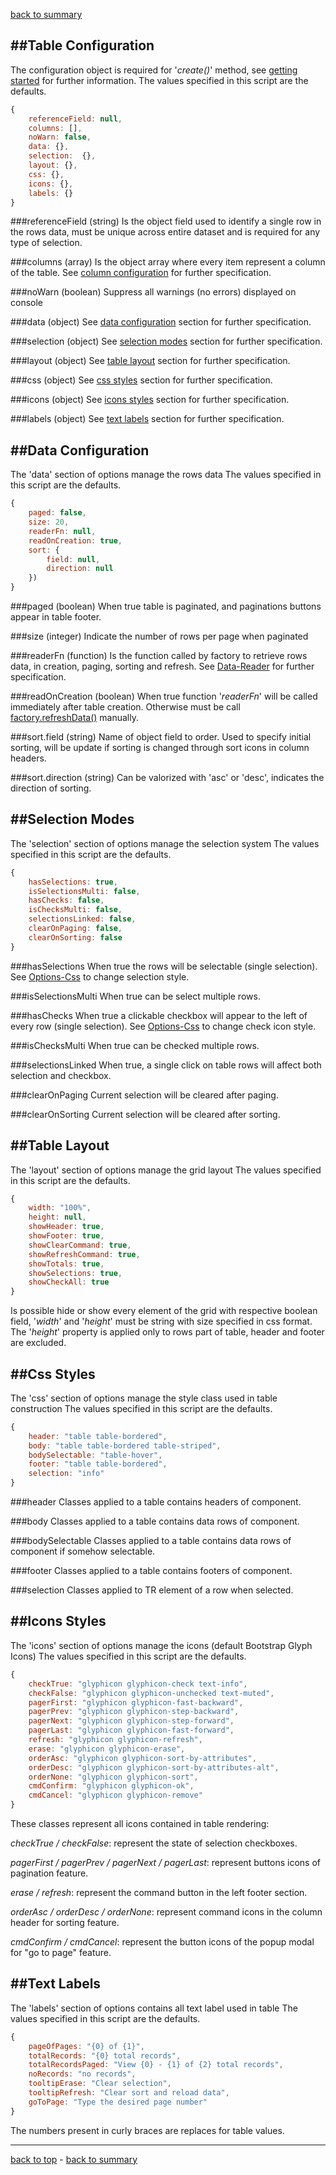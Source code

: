 ﻿[back to summary](summary.md)



##Table Configuration
------------------------------------------------------------------------
The configuration object is required for '*create()*' method, 
see [getting started](getting-started.md) for further information.
The values specified in this script are the defaults.

```javascript
{
    referenceField: null,
    columns: [],
    noWarn: false,
    data: {},
    selection:  {},
    layout: {},
    css: {},
    icons: {},
    labels: {}
}
```

###referenceField
(string) Is the object field used to identify a single row in the rows data, 
must be unique across entire dataset and is required for any type of selection.

###columns
(array) Is the object array where every item represent a column of the table. 
See [column configuration](docs-column-configuration.md) for further specification.

###noWarn
(boolean) Suppress all warnings (no errors) displayed on console


###data
(object) See [data configuration](data-configuration) section for further specification.

###selection
(object) See [selection modes](selection-modes) section for further specification.

###layout
(object) See [table layout](table-layout) section for further specification.

###css
(object) See [css styles](css-styles) section for further specification.

###icons
(object) See [icons styles](icons-styles) section for further specification.

###labels
(object) See [text labels](text-labels) section for further specification.





##Data Configuration
------------------------------------------------------------------------
The 'data' section of options manage the rows data
The values specified in this script are the defaults.

```javascript
{
    paged: false,
    size: 20,
    readerFn: null,
    readOnCreation: true,
    sort: {
        field: null,
        direction: null
    })
}
```

###paged
(boolean) When true table is paginated, and paginations buttons appear in table footer.

###size
(integer) Indicate the number of rows per page when paginated

###readerFn
(function) Is the function called by factory to retrieve rows data, in creation, paging, sorting and refresh. 
See [Data-Reader](docs-data-reader.md#datareader) for further specification.

###readOnCreation
(boolean) When true function '*readerFn*' will be called immediately after table creation.
Otherwise must be call [factory.refreshData()](docs-factory-reference.md#refreshData) manually. 

###sort.field
(string) Name of object field to order. Used to specify initial sorting, 
will be update if sorting is changed through sort icons in column headers.

###sort.direction
(string) Can be valorized with 'asc' or 'desc', indicates the direction of sorting.




##Selection Modes
------------------------------------------------------------------------
The 'selection' section of options manage the selection system
The values specified in this script are the defaults.

```javascript
{
    hasSelections: true,
    isSelectionsMulti: false,
    hasChecks: false,
    isChecksMulti: false,
    selectionsLinked: false,
    clearOnPaging: false,
    clearOnSorting: false
}
```


###hasSelections
When true the rows will be selectable (single selection). 
See [Options-Css](#css-styles) to change selection style.

###isSelectionsMulti
When true can be select multiple rows.

###hasChecks
When true a clickable checkbox will appear to the left of every row (single selection). 
See [Options-Css](#css-styles) to change check icon style.

###isChecksMulti
When true can be checked multiple rows.

###selectionsLinked
When true, a single click on table rows will affect both selection and checkbox. 

###clearOnPaging
Current selection will be cleared after paging.

###clearOnSorting
Current selection will be cleared after sorting.




##Table Layout
------------------------------------------------------------------------
The 'layout' section of options manage the grid layout
The values specified in this script are the defaults.

```javascript
{
    width: "100%",
    height: null,
    showHeader: true,
    showFooter: true,
    showClearCommand: true,
    showRefreshCommand: true,
    showTotals: true,
    showSelections: true,
    showCheckAll: true
}
```

Is possible hide or show every element of the grid with respective boolean field, 
'*width*' and '*height*' must be string with size specified in css format. 
The '*height*' property is applied only to rows part of table, header and footer are excluded.  




##Css Styles
------------------------------------------------------------------------
The 'css' section of options manage the style class used in table construction
The values specified in this script are the defaults.

```javascript
{
    header: "table table-bordered",
    body: "table table-bordered table-striped",
    bodySelectable: "table-hover",
    footer: "table table-bordered",
    selection: "info"
}
```

###header
Classes applied to a table contains headers of component.

###body
Classes applied to a table contains data rows of component.

###bodySelectable
Classes applied to a table contains data rows of component if somehow selectable.

###footer
Classes applied to a table contains footers of component.

###selection
Classes applied to TR element of a row when selected.




##Icons Styles
------------------------------------------------------------------------
The 'icons' section of options manage the icons (default Bootstrap Glyph Icons)
The values specified in this script are the defaults.

```javascript
{
    checkTrue: "glyphicon glyphicon-check text-info",
    checkFalse: "glyphicon glyphicon-unchecked text-muted",
    pagerFirst: "glyphicon glyphicon-fast-backward",
    pagerPrev: "glyphicon glyphicon-step-backward",
    pagerNext: "glyphicon glyphicon-step-forward",
    pagerLast: "glyphicon glyphicon-fast-forward",
    refresh: "glyphicon glyphicon-refresh",
    erase: "glyphicon glyphicon-erase",
    orderAsc: "glyphicon glyphicon-sort-by-attributes",
    orderDesc: "glyphicon glyphicon-sort-by-attributes-alt",
    orderNone: "glyphicon glyphicon-sort",
    cmdConfirm: "glyphicon glyphicon-ok",
    cmdCancel: "glyphicon glyphicon-remove"
}
```

These classes represent all icons contained in table rendering:

*checkTrue / checkFalse*: represent the state of selection checkboxes.

*pagerFirst / pagerPrev / pagerNext / pagerLast*: represent buttons icons of pagination feature.

*erase / refresh*: represent the command button in the left footer section.

*orderAsc / orderDesc / orderNone*: represent command icons in the column header for sorting feature.

*cmdConfirm / cmdCancel*: represent the button icons of the popup modal for "go to page" feature.




##Text Labels
------------------------------------------------------------------------
The 'labels' section of options contains all text label used in table
The values specified in this script are the defaults.

```javascript
{
    pageOfPages: "{0} of {1}",
    totalRecords: "{0} total records",
    totalRecordsPaged: "View {0} - {1} of {2} total records",
    noRecords: "no records",
    tooltipErase: "Clear selection",
    tooltipRefresh: "Clear sort and reload data",
    goToPage: "Type the desired page number"
}
```

The numbers present in curly braces are replaces for table values.




------------------------------------------------------------------------

[back to top](#table-configurations) - [back to summary](summary.md)
